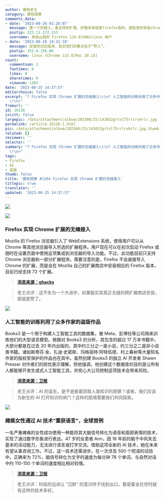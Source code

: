 ```yaml
---
author: 硬核老王
category: 硬核观察
comments_data:
- date: '2023-08-26 01:28:07'
  message: 第一个的接入，看支持的扩展，好像本来就是firefox有的，是能真的安装chrome的扩展，还是只是提供了一个在firefox搜索下载的快捷方式，下载的还是firefox版本啊？
  postip: 223.11.172.153
  username: 来自山西的 Firefox 116.0|GNU/Linux 用户
- date: '2023-08-26 10:32:18'
  message: 安装的对应版本，其实他们的重点在于“导入”。
  postip: 153.0.156.86
  username: linux [Chrome 115.0|Mac 10.15]
count:
  commentnum: 2
  favtimes: 0
  likes: 0
  sharetimes: 0
  viewnum: 1383
date: '2023-08-25 14:37:57'
editorchoice: false
excerpt: "? Firefox 实现 Chrome 扩展的无缝接入\r\n? 人工智能的训练利用了众多作家的盗版作品\r\n? 瘫痪女性通过 AI 技术“重获语言”，全球首例\r\n»
  \r\n»"
fromurl: ''
id: 16126
islctt: false
largepic: /data/attachment/album/202308/25/143652grtxl75rrlrv0rlr.jpg
permalink: /article-16126-1.html
pic: /data/attachment/album/202308/25/143652grtxl75rrlrv0rlr.jpg.thumb.jpg
related: []
reviewer: ''
selector: ''
summary: "? Firefox 实现 Chrome 扩展的无缝接入\r\n? 人工智能的训练利用了众多作家的盗版作品\r\n? 瘫痪女性通过 AI 技术“重获语言”，全球首例\r\n»
  \r\n»"
tags:
- Firefox
- AI
- 盗版
thumb: false
title: '硬核观察 #1104 Firefox 实现 Chrome 扩展的无缝接入'
titlepic: true
translator: ''
updated: '2023-08-25 14:37:57'
---
```


![](/data/attachment/album/202308/25/143652grtxl75rrlrv0rlr.jpg)


![](/data/attachment/album/202308/25/143701w66frk6k66q1qgty.jpg)


### Firefox 实现 Chrome 扩展的无缝接入


Mozilla 的 Firefox 浏览器引入了 WebExtensions 系统，使得用户可以从 Chrome 等其他浏览器导入所选的扩展程序。用户现在可以在初次启动 Firefox 或随时在设置页面中使用这项集成到浏览器的导入功能。不过，此功能目前只支持 Chrome 浏览器和一部分扩展程序。需要注意的是，Firefox 不会直接导入 Chrome 的扩展，而是会在 Mozilla 自己的扩展商店中安装相应的 Firefox 版本，目前已经支持 73 个扩展。



> 
> **[消息来源：ghacks](https://www.ghacks.net/2023/08/23/firefox-users-may-import-chrome-extensions-now/)**
> 
> 
> 



> 
> 老王点评：这不失为一个大进步，如果能实现真正无缝的跨扩展商店安装，那就更赞了。
> 
> 
> 


![](/data/attachment/album/202308/25/143715fnct4vczop1bjibx.jpg)


### 人工智能的训练利用了众多作家的盗版作品


Books3 是一个用于构建人工智能工具的数据集，被 Meta、彭博社等公司用来训练他们的大型语言模型。根据对 Books3 的分析，其包含的超过 17 万本书籍中，大部分都是在过去 20 年内出版的，其中约三分之一是小说，约三分之二是非小说类书籍。诸如斯蒂芬·金、扎迪·史密斯、玛格丽特·阿特伍德、村上春树等大量知名作家的版权受保护的作品也在其中。虽然创建 Books3 的独立 AI 开发者 Shawn Presser 对作者们的担忧表示理解，但他强调，他创建这个数据库的目的是让所有人都能够开发生成式人工智能工具，并担心大公司控制这项技术会带来风险。



> 
> **[消息来源：卫报](https://www.theguardian.com/books/2023/aug/22/zadie-smith-stephen-king-and-rachel-cusks-pirated-works-used-to-train-ai)**
> 
> 
> 



> 
> 老王点评：AI 的诞生，是不是披着窃取人类知识的原罪？或者，我们应该为新生的 AI 打开知识的闸门？这样的困境需要我们共同探索。
> 
> 
> 


![](/data/attachment/album/202308/25/143730gdqa19boppqybp9k.jpg)


### 瘫痪女性通过 AI 技术“重获语言”，全球首例


一名严重瘫痪的女性成功使用一种能将其大脑信号转化为语音和面部表情的技术，实现了通过数字形象进行表达。47 岁的女患者 Ann，因 18 年前的脑干中风失去基本的活动能力，无法进行语言或打字交流。借助这项全新的 AI 技术，她在未来有望从事咨询工作。不过，这一技术还需进步。在一次涉及 500 个短语的试验中，正确率为 72%，脑信号转化为文字的速度为每分钟 78 个单词，与自然对话中约 110-150 个单词的速度相比相对较慢。



> 
> **[消息来源：卫报](https://www.theguardian.com/society/2023/aug/23/paralysed-woman-able-to-speak-through-digital-avatar-for-first-time)**
> 
> 
> 



> 
> 老王点评：科技的迅进让 “沉默” 的意识终于找到出口，要是霍金在世时就有这样的技术多好。
> 
> 
>